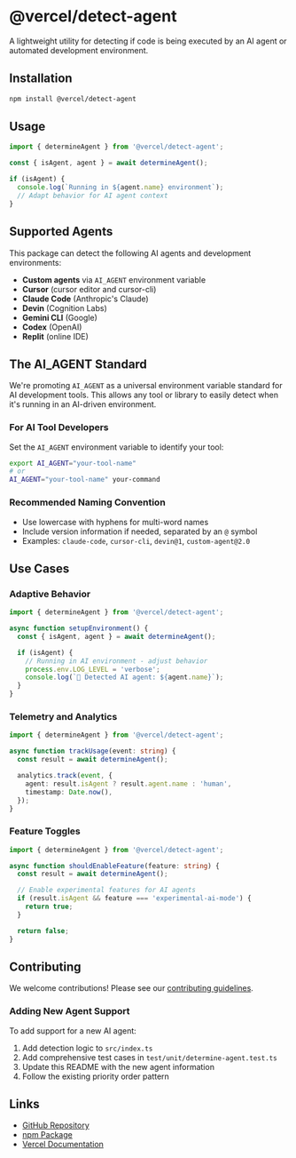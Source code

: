 # @vercel/detect-agent

A lightweight utility for detecting if code is being executed by an AI agent or automated development environment.

## Installation

```bash
npm install @vercel/detect-agent
```

## Usage

```typescript
import { determineAgent } from '@vercel/detect-agent';

const { isAgent, agent } = await determineAgent();

if (isAgent) {
  console.log(`Running in ${agent.name} environment`);
  // Adapt behavior for AI agent context
}
```

## Supported Agents

This package can detect the following AI agents and development environments:

- **Custom agents** via `AI_AGENT` environment variable
- **Cursor** (cursor editor and cursor-cli)
- **Claude Code** (Anthropic's Claude)
- **Devin** (Cognition Labs)
- **Gemini CLI** (Google)
- **Codex** (OpenAI)
- **Replit** (online IDE)

## The AI_AGENT Standard

We're promoting `AI_AGENT` as a universal environment variable standard for AI development tools. This allows any tool or library to easily detect when it's running in an AI-driven environment.

### For AI Tool Developers

Set the `AI_AGENT` environment variable to identify your tool:

```bash
export AI_AGENT="your-tool-name"
# or
AI_AGENT="your-tool-name" your-command
```

### Recommended Naming Convention

- Use lowercase with hyphens for multi-word names
- Include version information if needed, separated by an `@` symbol
- Examples: `claude-code`, `cursor-cli`, `devin@1`, `custom-agent@2.0`

## Use Cases

### Adaptive Behavior

```typescript
import { determineAgent } from '@vercel/detect-agent';

async function setupEnvironment() {
  const { isAgent, agent } = await determineAgent();

  if (isAgent) {
    // Running in AI environment - adjust behavior
    process.env.LOG_LEVEL = 'verbose';
    console.log(`🤖 Detected AI agent: ${agent.name}`);
  }
}
```

### Telemetry and Analytics

```typescript
import { determineAgent } from '@vercel/detect-agent';

async function trackUsage(event: string) {
  const result = await determineAgent();

  analytics.track(event, {
    agent: result.isAgent ? result.agent.name : 'human',
    timestamp: Date.now(),
  });
}
```

### Feature Toggles

```typescript
import { determineAgent } from '@vercel/detect-agent';

async function shouldEnableFeature(feature: string) {
  const result = await determineAgent();

  // Enable experimental features for AI agents
  if (result.isAgent && feature === 'experimental-ai-mode') {
    return true;
  }

  return false;
}
```

## Contributing

We welcome contributions! Please see our [contributing guidelines](../../CONTRIBUTING.md).

### Adding New Agent Support

To add support for a new AI agent:

1. Add detection logic to `src/index.ts`
2. Add comprehensive test cases in `test/unit/determine-agent.test.ts`
3. Update this README with the new agent information
4. Follow the existing priority order pattern

## Links

- [GitHub Repository](https://github.com/vercel/vercel/tree/main/packages/detect-agent)
- [npm Package](https://www.npmjs.com/package/@vercel/detect-agent)
- [Vercel Documentation](https://vercel.com/docs)
